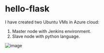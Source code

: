 # hello-flask

I have created two Ubuntu VMs in Azure cloud:
1. Master node with Jenkins environment.
2. Slave node with python language.

![image](https://user-images.githubusercontent.com/121130497/208954378-57b1e0a6-1b61-4a1d-bbcf-7867aac92aa3.png)

